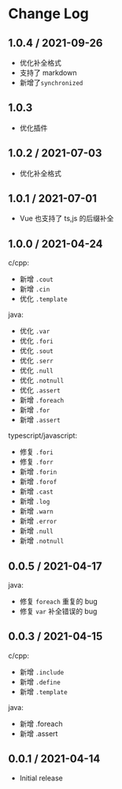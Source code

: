# Change Log

## 1.0.4 / 2021-09-26

- 优化补全格式
- 支持了 markdown
- 新增了`synchronized`

## 1.0.3

- 优化插件

## 1.0.2 / 2021-07-03

- 优化补全格式

## 1.0.1 / 2021-07-01

- Vue 也支持了 ts,js 的后缀补全

## 1.0.0 / 2021-04-24

c/cpp:

- 新增 `.cout`
- 新增 `.cin`
- 优化 `.template`

java:

- 优化 `.var`
- 优化 `.fori`
- 优化 `.sout`
- 优化 `.serr`
- 优化 `.null`
- 优化 `.notnull`
- 优化 `.assert`
- 新增 `.foreach`
- 新增 `.for`
- 新增 `.assert`

typescript/javascript:

- 修复 `.fori`
- 修复 `.forr`
- 新增 `.forin`
- 新增 `.forof`
- 新增 `.cast`
- 新增 `.log`
- 新增 `.warn`
- 新增 `.error`
- 新增 `.null`
- 新增 `.notnull`

## 0.0.5 / 2021-04-17

java:

- 修复 `foreach` 重复的 bug
- 修复 `var` 补全错误的 bug

## 0.0.3 / 2021-04-15

c/cpp:

- 新增 `.include`
- 新增 `.define`
- 新增 `.template`

java:

- 新增 .foreach
- 新增 .assert

## 0.0.1 / 2021-04-14

- Initial release
